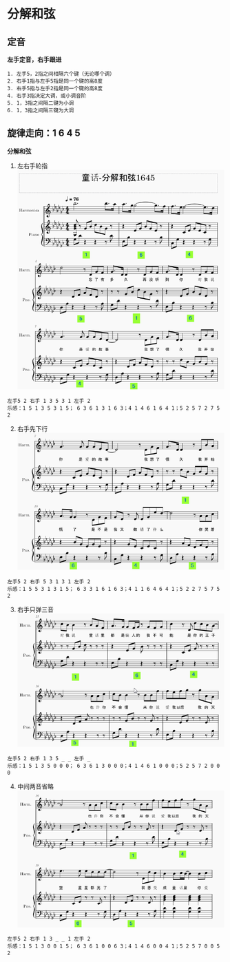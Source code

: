 # 分解和弦

## 定音
**左手定音，右手跟进**
```
1. 左手5，2指之间相隔六个键（无论哪个调）
2. 右手1指与左手5指是同一个键的高8度
3. 右手5指与左手2指是同一个键的高8度
4. 右手3指决定大调，或小调音阶
5. 1，3指之间隔二键为小调
6. 1，3指之间隔三键为大调
```

## 旋律走向：1 6 4 5
**分解和弦**
1. 左右手轮指
![](images/分解和弦1.png)

```
左手5 2 右手 1 3 5 3 1 左手 2
乐感：1 5 1 3 5 3 1 5； 6 3 6 1 3 1 6 3；4 1 4 6 1 6 4 1；5 2 5 7 2 7 5 2
```

2. 右手先下行
![](images/分解和弦2.png)

```
左手5 2 右手 5 3 1 3 1 左手 2
乐感：1 5 5 3 1 3 1 5； 6 3 3 1 6 1 6 3；4 1 1 6 4 6 4 1；5 2 2 7 5 7 5 2
```

3. 右手只弹三音
![](images/分解和弦3.png)

```
左手5 2 右手 1 3 5 _ _ 左手 _
乐感：1 5 1 3 5 0 0 0； 6 3 6 1 3 0 0 0；4 1 4 6 1 0 0 0；5 2 5 7 2 0 0 0
```

4. 中间两音省略
![](images/分解和弦4.png)

```
左手5 2 右手 1 3 _ _ 1 左手 2
乐感：1 5 1 3 0 0 1 5； 6 3 6 1 0 0 6 3；4 1 4 6 0 0 4 1；5 2 5 7 0 0 5 2
```
